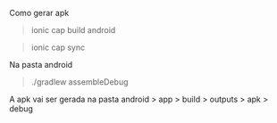 Como gerar apk
> ionic cap build android

> ionic cap sync

Na pasta android
> ./gradlew assembleDebug

A apk vai ser gerada na pasta
android > app > build > outputs > apk > debug